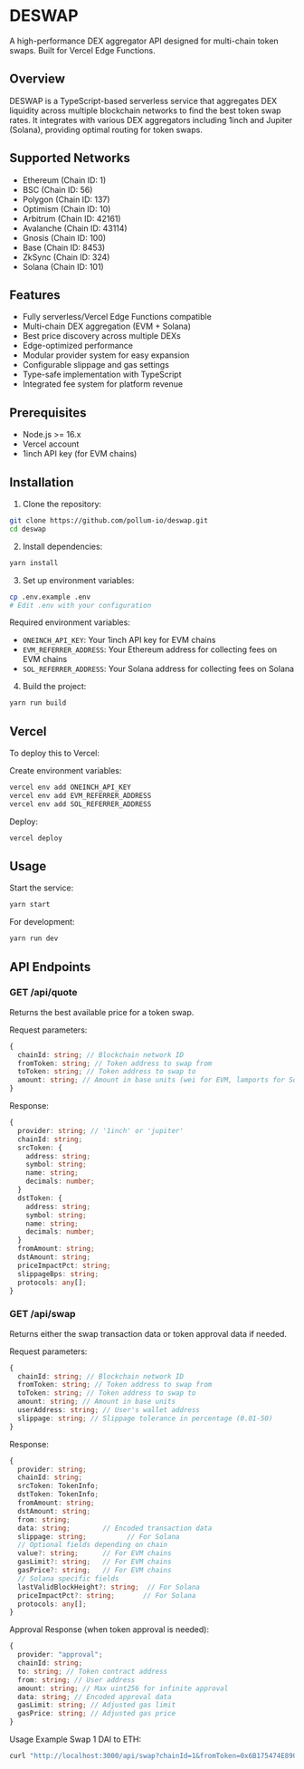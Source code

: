 # DESWAP

A high-performance DEX aggregator API designed for multi-chain token swaps.
Built for Vercel Edge Functions.

## Overview

DESWAP is a TypeScript-based serverless service that aggregates DEX liquidity across multiple blockchain networks to find the best token swap rates. It integrates with various DEX aggregators including 1inch and Jupiter (Solana), providing optimal routing for token swaps.

## Supported Networks

- Ethereum (Chain ID: 1)
- BSC (Chain ID: 56)
- Polygon (Chain ID: 137)
- Optimism (Chain ID: 10)
- Arbitrum (Chain ID: 42161)
- Avalanche (Chain ID: 43114)
- Gnosis (Chain ID: 100)
- Base (Chain ID: 8453)
- ZkSync (Chain ID: 324)
- Solana (Chain ID: 101)

## Features

- Fully serverless/Vercel Edge Functions compatible
- Multi-chain DEX aggregation (EVM + Solana)
- Best price discovery across multiple DEXs
- Edge-optimized performance
- Modular provider system for easy expansion
- Configurable slippage and gas settings
- Type-safe implementation with TypeScript
- Integrated fee system for platform revenue

## Prerequisites

- Node.js >= 16.x
- Vercel account
- 1inch API key (for EVM chains)

## Installation

1. Clone the repository:

```bash
git clone https://github.com/pollum-io/deswap.git
cd deswap
```

2. Install dependencies:

```bash
yarn install
```

3. Set up environment variables:

```bash
cp .env.example .env
# Edit .env with your configuration
```

Required environment variables:

- `ONEINCH_API_KEY`: Your 1inch API key for EVM chains
- `EVM_REFERRER_ADDRESS`: Your Ethereum address for collecting fees on EVM chains
- `SOL_REFERRER_ADDRESS`: Your Solana address for collecting fees on Solana

4. Build the project:

```bash
yarn run build
```

## Vercel

To deploy this to Vercel:

Create environment variables:

```bash
vercel env add ONEINCH_API_KEY
vercel env add EVM_REFERRER_ADDRESS
vercel env add SOL_REFERRER_ADDRESS
```

Deploy:

```bash
vercel deploy
```

## Usage

Start the service:

```bash
yarn start
```

For development:

```bash
yarn run dev
```

## API Endpoints

### GET /api/quote

Returns the best available price for a token swap.

Request parameters:

```typescript
{
  chainId: string; // Blockchain network ID
  fromToken: string; // Token address to swap from
  toToken: string; // Token address to swap to
  amount: string; // Amount in base units (wei for EVM, lamports for Solana)
}
```

Response:

```typescript
{
  provider: string; // '1inch' or 'jupiter'
  chainId: string;
  srcToken: {
    address: string;
    symbol: string;
    name: string;
    decimals: number;
  }
  dstToken: {
    address: string;
    symbol: string;
    name: string;
    decimals: number;
  }
  fromAmount: string;
  dstAmount: string;
  priceImpactPct: string;
  slippageBps: string;
  protocols: any[];
}
```

### GET /api/swap

Returns either the swap transaction data or token approval data if needed.

Request parameters:

```typescript
{
  chainId: string; // Blockchain network ID
  fromToken: string; // Token address to swap from
  toToken: string; // Token address to swap to
  amount: string; // Amount in base units
  userAddress: string; // User's wallet address
  slippage: string; // Slippage tolerance in percentage (0.01-50)
}
```

Response:

```typescript
{
  provider: string;
  chainId: string;
  srcToken: TokenInfo;
  dstToken: TokenInfo;
  fromAmount: string;
  dstAmount: string;
  from: string;
  data: string;        // Encoded transaction data
  slippage: string;          // For Solana
  // Optional fields depending on chain
  value?: string;      // For EVM chains
  gasLimit?: string;   // For EVM chains
  gasPrice?: string;   // For EVM chains
  // Solana specific fields
  lastValidBlockHeight?: string;  // For Solana
  priceImpactPct?: string;       // For Solana
  protocols: any[];
}
```

Approval Response (when token approval is needed):

```typescript
{
  provider: "approval";
  chainId: string;
  to: string; // Token contract address
  from: string; // User address
  amount: string; // Max uint256 for infinite approval
  data: string; // Encoded approval data
  gasLimit: string; // Adjusted gas limit
  gasPrice: string; // Adjusted gas price
}
```

Usage Example
Swap 1 DAI to ETH:

```bash
curl "http://localhost:3000/api/swap?chainId=1&fromToken=0x6B175474E89094C44Da98b954EedeAC495271d0F&toToken=0xEeeeeEeeeEeEeeEeEeEeeEEEeeeeEeeeeeeeEEeE&amount=1000000000000000000&userAddress=0xd8dA6BF26964aF9D7eEd9e03E53415D37aA96045&slippage=1
```
